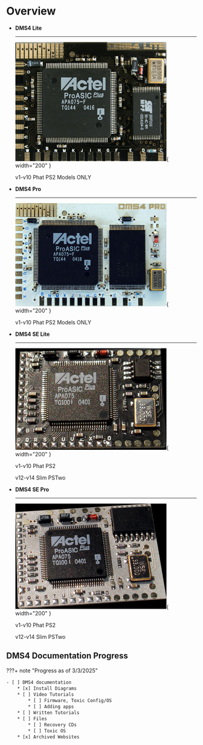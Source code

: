 # Overview

<div class="grid cards" markdown>

-   __DMS4 Lite__

    ---

    ![DMS4Lite](assets/dms4-pics/dms4lite_big.jpg){ width="200" }

    v1-v10 Phat PS2 Models ONLY


-   __DMS4 Pro__

    ---

    ![DMS4Pro](assets/dms4-pics/dms4pro_big.jpg){ width="200" }

    v1-v10 Phat PS2 Models ONLY

</div>

<div class="grid cards" markdown>

-   __DMS4 SE Lite__

    ---

    ![DMS4SELite](assets/dms4-pics/dms_chipb_black.gif){ width="200" }

    v1-v10 Phat PS2

    v12-v14 Slim PSTwo

    
-   __DMS4 SE Pro__

    ---

    ![DMS4SEPro](assets/dms4-pics/dms_chipw_black.gif){ width="200" }

    v1-v10 Phat PS2

    v12-v14 Slim PSTwo

</div>

## DMS4 Documentation Progress
???+ note "Progress as of 3/3/2025"

    - [ ] DMS4 documentation
        * [x] Install Diagrams
        * [ ] Video Tutorials
            * [ ] Firmware, Toxic Config/OS
            * [ ] Adding apps
        * [ ] Written Tutorials
        * [ ] Files
            * [ ] Recovery CDs
            * [ ] Toxic OS
        * [x] Archived Websites
